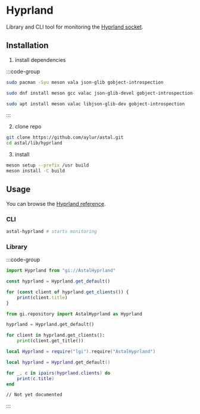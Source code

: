 # Hyprland

Library and CLI tool for monitoring the [Hyprland socket](https://wiki.hyprland.org/IPC/).

## Installation

1. install dependencies

:::code-group

```sh [<i class="devicon-archlinux-plain"></i> Arch]
sudo pacman -Syu meson vala json-glib gobject-introspection
```

```sh [<i class="devicon-fedora-plain"></i> Fedora]
sudo dnf install meson gcc valac json-glib-devel gobject-introspection-devel
```

```sh [<i class="devicon-ubuntu-plain"></i> Ubuntu]
sudo apt install meson valac libjson-glib-dev gobject-introspection
```

:::

2. clone repo

```sh
git clone https://github.com/aylur/astal.git
cd astal/lib/hyprland
```

3. install

```sh
meson setup --prefix /usr build
meson install -C build
```

## Usage

You can browse the [Hyprland reference](https://aylur.github.io/libastal/hyprland).

### CLI

```sh
astal-hyprland # starts monitoring
```

### Library

:::code-group

```js [<i class="devicon-javascript-plain"></i> JavaScript]
import Hyprland from "gi://AstalHyprland"

const hyprland = Hyprland.get_default()

for (const client of hyprland.get_clients()) {
    print(client.title)
}
```

```py [<i class="devicon-python-plain"></i> Python]
from gi.repository import AstalHyprland as Hyprland

hyprland = Hyprland.get_default()

for client in hyprland.get_clients():
    print(client.get_title())
```

```lua [<i class="devicon-lua-plain"></i> Lua]
local Hyprland = require("lgi").require("AstalHyprland")

local hyprland = Hyprland.get_default()

for _, c in ipairs(hyprland.clients) do
    print(c.title)
end
```

```vala [<i class="devicon-vala-plain"></i> Vala]
// Not yet documented
```

:::
